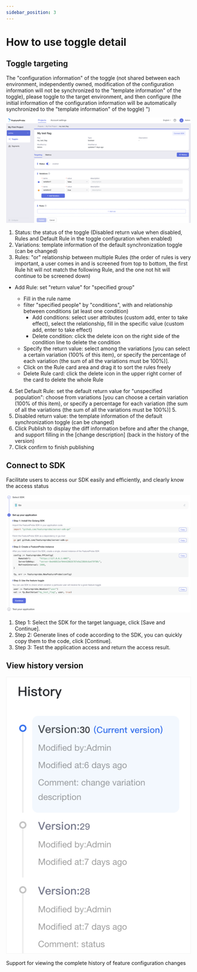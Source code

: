 ```yaml
---
sidebar_position: 3
---
```


# How to use toggle detail

## Toggle targeting
The "configuration information" of the toggle (not shared between each environment, independently owned, modification of the configuration information will not be synchronized to the "template information" of the toggle), please toggle to the target environment, and then configure (the initial information of the configuration information will be automatically synchronized to the "template information" of the toggle) ")

![toggle targeting screenshot](../../pictures/toggle_targeting_en.png)

1. Status: the status of the toggle (Disabled return value when disabled, Rules and Default Rule in the toggle configuration when enabled)
2. Variations: template information of the default synchronization toggle (can be changed)
3. Rules: "or" relationship between multiple Rules (the order of rules is very important, a user comes in and is screened from top to bottom, the first Rule hit will not match the following Rule, and the one not hit will continue to be screened down)

  - Add Rule: set "return value" for "specified group"
 
    + Fill in the rule name
    + filter "specified people" by "conditions", with and relationship between conditions (at least one condition)
      * Add conditions: select user attributes (custom add, enter to take effect), select the relationship, fill in the specific value (custom add, enter to take effect)
      * Delete condition: click the delete icon on the right side of the condition line to delete the condition
    + Specify the return value: select among the variations [you can select a certain variation (100% of this item), or specify the percentage of each variation (the sum of all the variations must be 100%)].
    + Click on the Rule card area and drag it to sort the rules freely
    + Delete Rule card: click the delete icon in the upper right corner of the card to delete the whole Rule

4. Set Default Rule: set the default return value for "unspecified population": choose from variations [you can choose a certain variation (100% of this item), or specify a percentage for each variation (the sum of all the variations (the sum of all the variations must be 100%)] 5.
5. Disabled return value: the template information of the default synchronization toggle (can be changed)
6. Click Publish to display the diff information before and after the change, and support filling in the [change description] (back in the history of the version)
7. Click confirm to finish publishing

## Connect to SDK
Facilitate users to access our SDK easily and efficiently, and clearly know the access status

![sdk screenshot](../../pictures/sdk_en.png)

1. Step 1: Select the SDK for the target language, click [Save and Continue].
2. Step 2: Generate lines of code according to the SDK, you can quickly copy them to the code, click [Continue].
3. Step 3: Test the application access and return the access result.

## View history version

![history screenshot](../../pictures/history_en.png)

Support for viewing the complete history of feature configuration changes